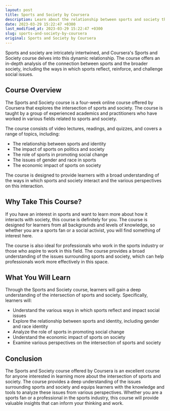 ```yaml
---
layout: post
title: Sports and Society by Coursera
description: Learn about the relationship between sports and society through the Sports and Society course offered by Coursera. Explore how sports reflect and impact social issues and explore various perspectives on the intersection of sports and society.
date: 2023-03-29 15:22:47 +0300
last_modified_at: 2023-03-29 15:22:47 +0300
slug: sports-and-society-by-coursera
original: Sports and Society by Coursera
---
```

Sports and society are intricately intertwined, and Coursera's Sports and Society course delves into this dynamic relationship. The course offers an in-depth analysis of the connection between sports and the broader society, including the ways in which sports reflect, reinforce, and challenge social issues.

## Course Overview

The Sports and Society course is a four-week online course offered by Coursera that explores the intersection of sports and society. The course is taught by a group of experienced academics and practitioners who have worked in various fields related to sports and society. 

The course consists of video lectures, readings, and quizzes, and covers a range of topics, including:

- The relationship between sports and identity
- The impact of sports on politics and society
- The role of sports in promoting social change
- The issues of gender and race in sports
- The economic impact of sports on society

The course is designed to provide learners with a broad understanding of the ways in which sports and society interact and the various perspectives on this interaction.

## Why Take This Course?

If you have an interest in sports and want to learn more about how it interacts with society, this course is definitely for you. The course is designed for learners from all backgrounds and levels of knowledge, so whether you are a sports fan or a social activist, you will find something of interest here.

The course is also ideal for professionals who work in the sports industry or those who aspire to work in this field. The course provides a broad understanding of the issues surrounding sports and society, which can help professionals work more effectively in this space.

## What You Will Learn

Through the Sports and Society course, learners will gain a deep understanding of the intersection of sports and society. Specifically, learners will:

- Understand the various ways in which sports reflect and impact social issues
- Explore the relationship between sports and identity, including gender and race identity
- Analyze the role of sports in promoting social change
- Understand the economic impact of sports on society
- Examine various perspectives on the intersection of sports and society

## Conclusion

The Sports and Society course offered by Coursera is an excellent course for anyone interested in learning more about the intersection of sports and society. The course provides a deep understanding of the issues surrounding sports and society and equips learners with the knowledge and tools to analyze these issues from various perspectives. Whether you are a sports fan or a professional in the sports industry, this course will provide valuable insights that can inform your thinking and work.